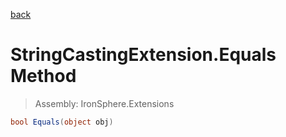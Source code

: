 ﻿

[back](/IronSphere.Extensions/types/StringCastingExtension)

# StringCastingExtension.Equals Method

> Assembly: IronSphere.Extensions

```csharp
bool Equals(object obj)
```



 